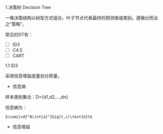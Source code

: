 1.决策树 Decision Tree

一堆决策结构以树型方式组合，叶子节点代表最终的预测值或类别。遵循分而治之“策略”。

常见的DT有：

* [ ] ID3
* [ ] C4.5
* [ ] CART

1.1 ID3

采用信息增益度量划分质量。

* 信息熵

样本类别集合：D={d1,d2,...,dn}

信息熵为：

`$\sum`_`{i=0}^N\int`_`{a}^{b}g(t,i)\text{d}t$`

* 信息增益



